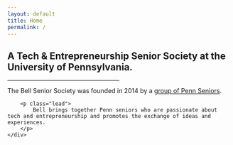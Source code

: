 ```yaml
---
layout: default
title: Home
permalink: /
---
```

<div class="row">
    <h2 class="cover-heading col-lg-8 col-lg-offset-2" style="">
      A Tech &amp; Entrepreneurship Senior Society
      <!-- <br> -->
      at the University of Pennsylvania.
    </h2>
</div>

<hr style="width:50%;">

<div class="row">
    <div class="cover-heading col-lg-8 col-lg-offset-2" style="">
        <p class="lead">
            The Bell Senior Society was founded in 2014 by a 
            <a href="/members/2014/board.html">group of Penn Seniors</a>.
        </p>

        <p class="lead">
            Bell brings together Penn seniors who are passionate about tech and entrepreneurship and promotes the exchange of ideas and experiences.
        </p>
    </div>
</div>
